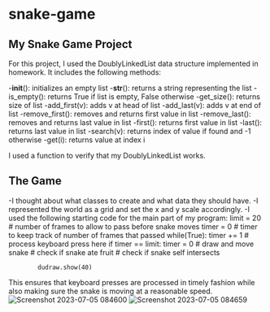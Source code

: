 # snake-game


## My Snake Game Project
For this project, I used the DoublyLinkedList data structure implemented in homework. It includes the following methods:

-__init__(): initializes an empty list
-__str__(): returns a string representing the list
-is_empty(): returns True if list is empty, False otherwise
-get_size(): returns size of list
-add_first(v): adds v at head of list
-add_last(v): adds v at end of list
-remove_first(): removes and returns first value in list
-remove_last(): removes and returns last value in list
-first(): returns first value in list
-last(): returns last value in list
-search(v): returns index of value if found and -1 otherwise
-get(i): returns value at index i

I used a function to verify that my DoublyLinkedList works.

## The Game
-I thought about what classes to create and what data they should have.
-I represented the world as a grid and set the x and y scale accordingly.
-I used the following starting code for the main part of my program:
        limit = 20 # number of frames to allow to pass before snake moves
        timer = 0  # timer to keep track of number of frames that passed
        while(True):
            timer += 1
            # process keyboard press here
            if timer == limit:
                timer = 0
                # draw and move snake
                # check if snake ate fruit
                # check if snake self intersects
        
            dudraw.show(40)

This ensures that keyboard presses are processed in timely fashion while also making sure the snake is moving at a reasonable speed.
![Screenshot 2023-07-05 084600](https://github.com/muskanf/snake-game/assets/88496921/34c87808-6fb3-4496-94a1-e7b17134ca51)
![Screenshot 2023-07-05 084659](https://github.com/muskanf/snake-game/assets/88496921/9338ecbc-58f4-4f61-b331-86c1491f3a00)
